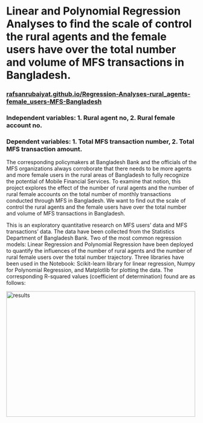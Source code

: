 # Linear and Polynomial Regression Analyses to find the scale of control the rural agents and the female users have over the total number and volume of MFS transactions in Bangladesh. 

<h3><a href="https://rafsanrubaiyat.github.io/Regression-Analyses-rural_agents-female_users-MFS-Bangladesh/" target="_blank">rafsanrubaiyat.github.io/Regression-Analyses-rural_agents-female_users-MFS-Bangladesh</a></h3>
<h3>Independent variables: 1. Rural agent no, 2. Rural female account no. </h3>
<h3>Dependent variables: 1. Total MFS transaction number, 2. Total MFS transaction amount. </h3>

The corresponding policymakers at Bangladesh Bank and the officials of the MFS organizations always corroborate that there needs to be more agents and more female users in the rural areas of Bangladesh to fully recognize the potential of Mobile Financial Services. To examine that notion, this project explores the effect of the number of rural agents and the number of rural female accounts on the total number of monthly transactions conducted through MFS in Bangladesh. We want to find out the scale of control the rural agents and the female users have over the total number and volume of MFS transactions in Bangladesh. 

This is an exploratory quantitative research on MFS users’ data and MFS transactions’ data. The data have been collected from the Statistics Department of Bangladesh Bank. Two of the most common regression models: Linear Regression and Polynomial Regression have been deployed to quantify the influences of the number of rural agents and the number of rural female users over the total number trajectory. Three libraries have been used in the Notebook: Scikit-learn library for linear regression, Numpy for Polynomial Regression, and Matplotlib for plotting the data. The corresponding R-squared values (coefficient of determination) found are as follows: 

<img src="https://i.imgur.com/KEkpqaM.png" alt="results" width="500" height="333">

